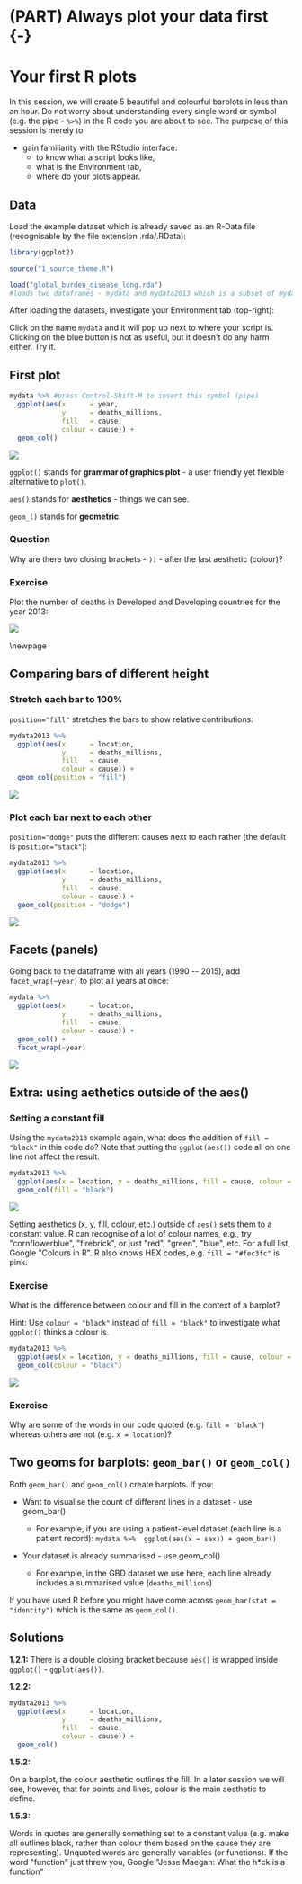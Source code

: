 # (PART) Always plot your data first {-}
# Your first R plots



In this session, we will create 5 beautiful and colourful barplots in less than an hour.
Do not worry about understanding every single word or symbol (e.g. the pipe - `%>%`) in the R code you are about to see. The purpose of this session is merely to

* gain familiarity with the RStudio interface:
    + to know what a script looks like,
    + what is the Environment tab,
    + where do your plots appear.

## Data

Load the example dataset which is already saved as an R-Data file (recognisable by the file extension .rda/.RData):


```r
library(ggplot2)

source("1_source_theme.R")

load("global_burden_disease_long.rda")
#loads two dataframes - mydata and mydata2013 which is a subset of mydata
```

After loading the datasets, investigate your Environment tab (top-right):


Click on the name `mydata` and it will pop up next to where your script is.
Clicking on the blue button is not as useful, but it doesn't do any harm either.
Try it.

## First plot




```r
mydata %>% #press Control-Shift-M to insert this symbol (pipe)
  ggplot(aes(x      = year,
             y      = deaths_millions,
             fill   = cause,
             colour = cause)) +
  geom_col()
```

![](01_first_interaction_files/figure-epub3/unnamed-chunk-2-1.png)<!-- -->


`ggplot()` stands for **grammar of graphics plot** - a user friendly yet flexible alternative to `plot()`.

`aes()` stands for **aesthetics** - things we can see.

`geom_()` stands for **geometric**.

### Question

Why are there two closing brackets - `))` - after the last aesthetic (colour)?


### Exercise 

Plot the number of deaths in Developed and Developing countries for the year 2013:

![](01_first_interaction_files/figure-epub3/unnamed-chunk-3-1.png)<!-- -->


\newpage

## Comparing bars of different height

### Stretch each bar to 100%


`position="fill"` stretches the bars to show relative contributions:


```r
mydata2013 %>% 
  ggplot(aes(x      = location,
             y      = deaths_millions,
             fill   = cause,
             colour = cause)) +
  geom_col(position = "fill")
```

![](01_first_interaction_files/figure-epub3/unnamed-chunk-4-1.png)<!-- -->


### Plot each bar next to each other

`position="dodge"` puts the different causes next to each rather (the default is `position="stack"`):


```r
mydata2013 %>% 
  ggplot(aes(x      = location,
             y      = deaths_millions,
             fill   = cause,
             colour = cause)) +
  geom_col(position = "dodge")
```

![](01_first_interaction_files/figure-epub3/unnamed-chunk-5-1.png)<!-- -->


## Facets (panels)

Going back to the dataframe with all years (1990 -- 2015), add `facet_wrap(~year)` to plot all years at once:



```r
mydata %>% 
  ggplot(aes(x      = location,
             y      = deaths_millions,
             fill   = cause,
             colour = cause)) +
  geom_col() +
  facet_wrap(~year)
```

![](01_first_interaction_files/figure-epub3/unnamed-chunk-6-1.png)<!-- -->


## Extra: using aethetics outside of the aes()

### Setting a constant fill

Using the `mydata2013` example again, what does the addition of `fill = "black"` in this code do?
Note that putting the `ggplot(aes())` code all on one line not affect the result.


```r
mydata2013 %>% 
  ggplot(aes(x = location, y = deaths_millions, fill = cause, colour = cause)) +
  geom_col(fill = "black")
```

![](01_first_interaction_files/figure-epub3/unnamed-chunk-7-1.png)<!-- -->

Setting aesthetics (x, y, fill, colour, etc.) outside of `aes()` sets them to a constant value.
R can recognise of a lot of colour names, e.g., try "cornflowerblue", "firebrick", or just "red", "green", "blue", etc.
For a full list, Google "Colours in R". R also knows HEX codes, e.g. `fill = "#fec3fc"` is pink.


### Exercise

What is the difference between colour and fill in the context of a barplot?

Hint: Use `colour = "black"` instead of `fill = "black"` to investigate what `ggplot()` thinks a colour is. 


```r
mydata2013 %>% 
  ggplot(aes(x = location, y = deaths_millions, fill = cause, colour = cause))+
  geom_col(colour = "black")
```

![](01_first_interaction_files/figure-epub3/unnamed-chunk-8-1.png)<!-- -->

### Exercise

Why are some of the words in our code quoted (e.g. `fill = "black"`) whereas others are not (e.g. `x = location`)?

## Two geoms for barplots: `geom_bar()` or `geom_col()`

Both `geom_bar()` and `geom_col()` create barplots. If you:

* Want to visualise the count of different lines in a dataset - use geom_bar()
    + For example, if you are using a patient-level dataset (each line is a patient record):
    `mydata %>% 
     ggplot(aes(x = sex)) +
     geom_bar()`
  
* Your dataset is already summarised - use geom_col()
    + For example, in the GBD dataset we use here, each line already includes a summarised value (`deaths_millions`)

If you have used R before you might have come across `geom_bar(stat = "identity")` which is the same as `geom_col()`.


## Solutions

**1.2.1:**
There is a double closing bracket because `aes()` is wrapped inside `ggplot()` - `ggplot(aes())`.


**1.2.2:**

```r
mydata2013 %>% 
  ggplot(aes(x      = location,
             y      = deaths_millions,
             fill   = cause,
             colour = cause)) +
  geom_col()
```


**1.5.2:**

On a barplot, the colour aesthetic outlines the fill.
In a later session we will see, however, that for points and lines, colour is the main aesthetic to define.

**1.5.3:**

Words in quotes are generally something set to a constant value (e.g. make all outlines black, rather than colour them based on the cause they are representing).
Unquoted words are generally variables (or functions).
If the word "function" just threw you, Google "Jesse Maegan: What the h*ck is a function"

